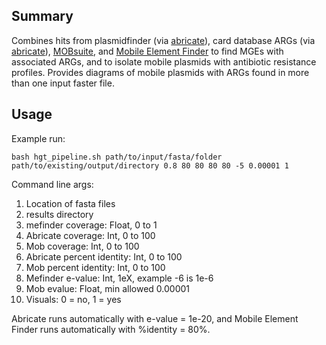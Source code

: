 
## Summary

Combines hits from plasmidfinder (via [abricate](https://github.com/tseemann/abricate)), card database ARGs (via [abricate](https://github.com/tseemann/abricate)), [MOBsuite](https://github.com/phac-nml/mob-suite), and [Mobile Element Finder](https://pypi.org/project/MobileElementFinder/) to find MGEs with associated ARGs, and to isolate mobile plasmids with antibiotic resistance profiles. Provides diagrams of mobile plasmids with ARGs found in more than one input faster file. 


## Usage
Example run:

```bash hgt_pipeline.sh path/to/input/fasta/folder path/to/existing/output/directory 0.8 80 80 80 80 -5 0.00001 1```


Command line args:
1. Location of fasta files
2. results directory
3. mefinder coverage: Float, 0 to 1
4. Abricate coverage: Int, 0 to 100
5. Mob coverage: Int, 0 to 100
6. Abricate percent identity: Int, 0 to 100
7. Mob percent identity: Int, 0 to 100
8. Mefinder e-value: Int, 1eX, example -6 is 1e-6
9. Mob evalue: Float, min allowed 0.00001
10. Visuals: 0 = no, 1 = yes

Abricate runs automatically with e-value = 1e-20, and Mobile Element Finder runs automatically with %identity = 80%. 
